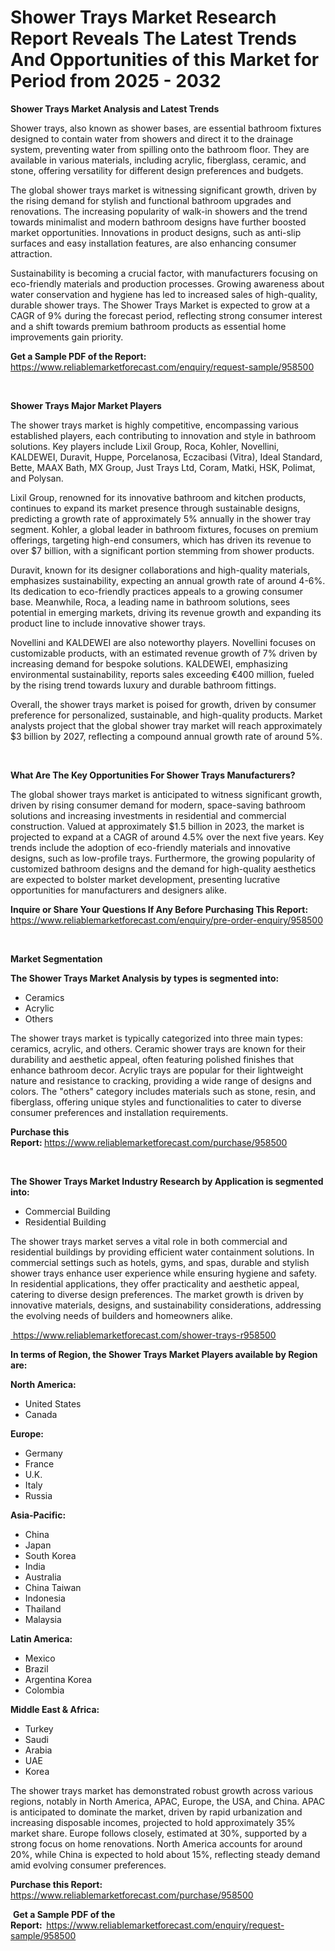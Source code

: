 <p><h1>Shower Trays Market Research Report Reveals The Latest Trends And Opportunities of this Market for Period from 2025 - 2032</h1></p><p><strong>Shower Trays Market Analysis and Latest Trends</strong></p>
<p><p>Shower trays, also known as shower bases, are essential bathroom fixtures designed to contain water from showers and direct it to the drainage system, preventing water from spilling onto the bathroom floor. They are available in various materials, including acrylic, fiberglass, ceramic, and stone, offering versatility for different design preferences and budgets.</p><p>The global shower trays market is witnessing significant growth, driven by the rising demand for stylish and functional bathroom upgrades and renovations. The increasing popularity of walk-in showers and the trend towards minimalist and modern bathroom designs have further boosted market opportunities. Innovations in product designs, such as anti-slip surfaces and easy installation features, are also enhancing consumer attraction.</p><p>Sustainability is becoming a crucial factor, with manufacturers focusing on eco-friendly materials and production processes. Growing awareness about water conservation and hygiene has led to increased sales of high-quality, durable shower trays. The Shower Trays Market is expected to grow at a CAGR of 9% during the forecast period, reflecting strong consumer interest and a shift towards premium bathroom products as essential home improvements gain priority.</p></p>
<p><strong>Get a Sample PDF of the Report:&nbsp;</strong> <a href="https://www.reliablemarketforecast.com/enquiry/request-sample/958500?utm_campaign=1167&utm_medium=2&utm_source=Github&utm_content=ia&utm_term=15042025&utm_id=shower-trays">https://www.reliablemarketforecast.com/enquiry/request-sample/958500</a></p>
<p>&nbsp;</p>
<p><strong>Shower Trays Major Market Players</strong></p>
<p><p>The shower trays market is highly competitive, encompassing various established players, each contributing to innovation and style in bathroom solutions. Key players include Lixil Group, Roca, Kohler, Novellini, KALDEWEI, Duravit, Huppe, Porcelanosa, Eczacibasi (Vitra), Ideal Standard, Bette, MAAX Bath, MX Group, Just Trays Ltd, Coram, Matki, HSK, Polimat, and Polysan.</p><p>Lixil Group, renowned for its innovative bathroom and kitchen products, continues to expand its market presence through sustainable designs, predicting a growth rate of approximately 5% annually in the shower tray segment. Kohler, a global leader in bathroom fixtures, focuses on premium offerings, targeting high-end consumers, which has driven its revenue to over $7 billion, with a significant portion stemming from shower products.</p><p>Duravit, known for its designer collaborations and high-quality materials, emphasizes sustainability, expecting an annual growth rate of around 4-6%. Its dedication to eco-friendly practices appeals to a growing consumer base. Meanwhile, Roca, a leading name in bathroom solutions, sees potential in emerging markets, driving its revenue growth and expanding its product line to include innovative shower trays.</p><p>Novellini and KALDEWEI are also noteworthy players. Novellini focuses on customizable products, with an estimated revenue growth of 7% driven by increasing demand for bespoke solutions. KALDEWEI, emphasizing environmental sustainability, reports sales exceeding €400 million, fueled by the rising trend towards luxury and durable bathroom fittings.</p><p>Overall, the shower trays market is poised for growth, driven by consumer preference for personalized, sustainable, and high-quality products. Market analysts project that the global shower tray market will reach approximately $3 billion by 2027, reflecting a compound annual growth rate of around 5%.</p></p>
<p>&nbsp;</p>
<p><strong>What Are The Key Opportunities For Shower Trays Manufacturers?</strong></p>
<p><p>The global shower trays market is anticipated to witness significant growth, driven by rising consumer demand for modern, space-saving bathroom solutions and increasing investments in residential and commercial construction. Valued at approximately $1.5 billion in 2023, the market is projected to expand at a CAGR of around 4.5% over the next five years. Key trends include the adoption of eco-friendly materials and innovative designs, such as low-profile trays. Furthermore, the growing popularity of customized bathroom designs and the demand for high-quality aesthetics are expected to bolster market development, presenting lucrative opportunities for manufacturers and designers alike.</p></p>
<p><strong>Inquire or Share Your Questions If Any Before Purchasing This Report:</strong> <a href="https://www.reliablemarketforecast.com/enquiry/pre-order-enquiry/958500?utm_campaign=1167&utm_medium=2&utm_source=Github&utm_content=ia&utm_term=15042025&utm_id=shower-trays">https://www.reliablemarketforecast.com/enquiry/pre-order-enquiry/958500</a></p>
<p>&nbsp;</p>
<p><strong>Market Segmentation</strong></p>
<p><strong>The Shower Trays Market Analysis by types is segmented into:</strong></p>
<p><ul><li>Ceramics</li><li>Acrylic</li><li>Others</li></ul></p>
<p><p>The shower trays market is typically categorized into three main types: ceramics, acrylic, and others. Ceramic shower trays are known for their durability and aesthetic appeal, often featuring polished finishes that enhance bathroom decor. Acrylic trays are popular for their lightweight nature and resistance to cracking, providing a wide range of designs and colors. The "others" category includes materials such as stone, resin, and fiberglass, offering unique styles and functionalities to cater to diverse consumer preferences and installation requirements.</p></p>
<p><strong>Purchase this Report:&nbsp;</strong><a href="https://www.reliablemarketforecast.com/purchase/958500?utm_campaign=1167&utm_medium=2&utm_source=Github&utm_content=ia&utm_term=15042025&utm_id=shower-trays">https://www.reliablemarketforecast.com/purchase/958500</a></p>
<p>&nbsp;</p>
<p><strong>The Shower Trays Market Industry Research by Application is segmented into:</strong></p>
<p><ul><li>Commercial Building</li><li>Residential Building</li></ul></p>
<p><p>The shower trays market serves a vital role in both commercial and residential buildings by providing efficient water containment solutions. In commercial settings such as hotels, gyms, and spas, durable and stylish shower trays enhance user experience while ensuring hygiene and safety. In residential applications, they offer practicality and aesthetic appeal, catering to diverse design preferences. The market growth is driven by innovative materials, designs, and sustainability considerations, addressing the evolving needs of builders and homeowners alike.</p></p>
<p><a href="https://www.reliablemarketforecast.com/shower-trays-r958500?utm_campaign=1167&utm_medium=2&utm_source=Github&utm_content=ia&utm_term=15042025&utm_id=shower-trays">&nbsp;https://www.reliablemarketforecast.com/shower-trays-r958500</a></p>
<p><strong>In terms of Region, the Shower Trays Market Players available by Region are:</strong></p>
<p>
    <p> <strong> North America: </strong>
        <ul>
            <li>United States</li>
            <li>Canada</li>
        </ul>
        </p> 
    <p> <strong> Europe: </strong>
        <ul>
            <li>Germany</li>
            <li>France</li>
            <li>U.K.</li>
            <li>Italy</li>
            <li>Russia</li>
        </ul>
        </p> 
    <p> <strong> Asia-Pacific: </strong>
        <ul>
            <li>China</li>
            <li>Japan</li>
            <li>South Korea</li>
            <li>India</li>
            <li>Australia</li>
            <li>China Taiwan</li>
            <li>Indonesia</li>
            <li>Thailand</li>
            <li>Malaysia</li>
        </ul>
        </p> 
    <p> <strong> Latin America: </strong>
        <ul>
            <li>Mexico</li>
            <li>Brazil</li>
            <li>Argentina Korea</li>
            <li>Colombia</li>
        </ul>
        </p> 
    <p> <strong> Middle East & Africa: </strong>
        <ul>
            <li>Turkey</li>
            <li>Saudi</li>
            <li>Arabia</li>
            <li>UAE</li>
            <li>Korea</li>
        </ul>
    </p>
    </p>
<p><p>The shower trays market has demonstrated robust growth across various regions, notably in North America, APAC, Europe, the USA, and China. APAC is anticipated to dominate the market, driven by rapid urbanization and increasing disposable incomes, projected to hold approximately 35% market share. Europe follows closely, estimated at 30%, supported by a strong focus on home renovations. North America accounts for around 20%, while China is expected to hold about 15%, reflecting steady demand amid evolving consumer preferences.</p></p>
<p><strong>Purchase this Report: </strong><a href="https://www.reliablemarketforecast.com/purchase/958500?utm_campaign=1167&utm_medium=2&utm_source=Github&utm_content=ia&utm_term=15042025&utm_id=shower-trays">https://www.reliablemarketforecast.com/purchase/958500</a></p>
<p>&nbsp;<strong>Get a Sample PDF of the Report:&nbsp;&nbsp;</strong><a href="https://www.reliablemarketforecast.com/enquiry/request-sample/958500?utm_campaign=1167&utm_medium=2&utm_source=Github&utm_content=ia&utm_term=15042025&utm_id=shower-trays">https://www.reliablemarketforecast.com/enquiry/request-sample/958500</a></p>
<p><strong></strong></p>
<p><p></p><p></p><p></p></p>